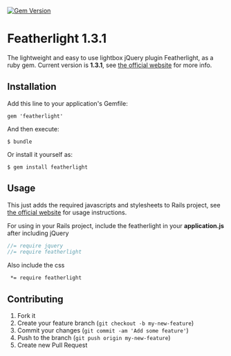 [![Gem Version](https://badge.fury.io/rb/featherlight.svg)](http://badge.fury.io/rb/featherlight)
# Featherlight 1.3.1

The lightweight and easy to use lightbox jQuery plugin Featherlight, as a ruby gem. Current version is **1.3.1**,
see [the official website](http://noelboss.github.io/featherlight/) for more info.

## Installation

Add this line to your application's Gemfile:

    gem 'featherlight'

And then execute:

    $ bundle

Or install it yourself as:

    $ gem install featherlight

## Usage

This just adds the required javascripts and stylesheets to Rails project, see
[the official website](http://noelboss.github.io/featherlight/) for usage instructions.

For using in your Rails project, include the featherlight in your **application.js** after including jQuery
```javascript
//= require jquery
//= require featherlight
```
Also include the css
```
 *= require featherlight
```

## Contributing

1. Fork it
2. Create your feature branch (`git checkout -b my-new-feature`)
3. Commit your changes (`git commit -am 'Add some feature'`)
4. Push to the branch (`git push origin my-new-feature`)
5. Create new Pull Request
